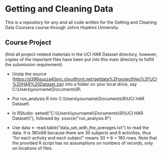 Getting and Cleaning Data
=========================

This is a repository for any and all code written for the Getting and Cleaning Data Coursera course through Johns Hopkins University.  

## Course Project
(find all project-related materials in the UCI HAR Dataset directory, however, copies of the important files have been put into this main directory to fulfill the submission requirement)  

* Unzip the source (https://d396qusza40orc.cloudfront.net/getdata%2Fprojectfiles%2FUCI%20HAR%20Dataset.zip) into a folder on your local drive, say C:\Users\yourname\Documents\R\  

* Put run_analysis.R into C:\Users\yourname\Documents\R\UCI HAR Dataset\  

* In RStudio: setwd("C:\\\\Users\\\\yourname\\\\Documents\\\\R\\\\UCI HAR Dataset\\\\"), followed by: source("run_analysis.R")  

* Use data <- read.table("data_set_with_the_averages.txt") to read the data. It is 180x68 because there are 30 subjects and 6 activities, thus "for each activity and each subject" means 30 * 6 = 180 rows. Note that the provided R script has no assumptions on numbers of records, only on locations of files.  
